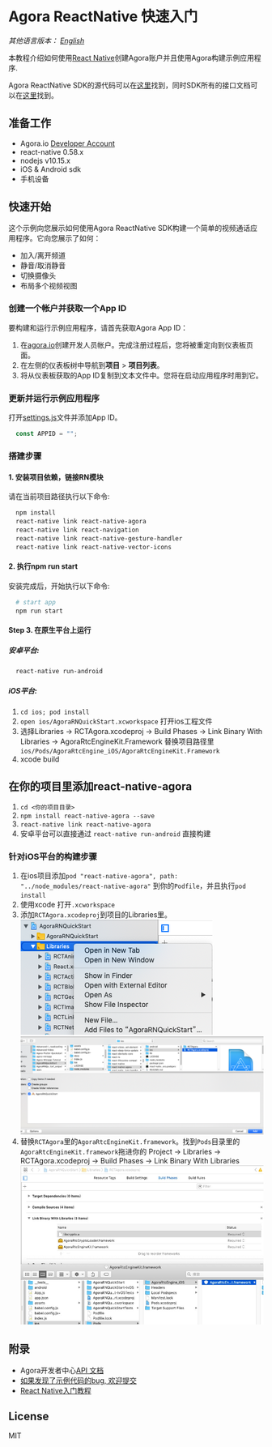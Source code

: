 # Agora ReactNative 快速入门

*其他语言版本： [English](README.md)*

本教程介绍如何使用[React Native](https://facebook.github.io/react-native/)创建Agora账户并且使用Agora构建示例应用程序.

Agora ReactNative SDK的源代码可以在[这里](https://github.com/syanbo/react-native-agora)找到，同时SDK所有的接口文档可以在[这里](https://syanbo.github.io/react-native-agora/globals.html)找到。

## 准备工作
- Agora.io [Developer Account](https://dashboard.agora.io/signin/)
- react-native 0.58.x
- nodejs v10.15.x
- iOS & Android sdk
- 手机设备

## 快速开始
这个示例向您展示如何使用Agora ReactNative SDK构建一个简单的视频通话应用程序。它向您展示了如何：

 - 加入/离开频道
 - 静音/取消静音
 - 切换摄像头
 - 布局多个视频视图

### 创建一个帐户并获取一个App ID
要构建和运行示例应用程序，请首先获取Agora App ID：

1. 在[agora.io](https://dashboard.agora.io/signin/)创建开发人员帐户。完成注册过程后，您将被重定向到仪表板页面。
2. 在左侧的仪表板树中导航到**项目** > **项目列表**。
3. 将从仪表板获取的App ID复制到文本文件中。您将在启动应用程序时用到它。

### 更新并运行示例应用程序

打开[settings.js](src/settings.js)文件并添加App ID。

```javascript
  const APPID = "";
```
### 搭建步骤
#### 1. 安装项目依赖，链接RN模块
请在当前项目路径执行以下命令:

```bash
  npm install
  react-native link react-native-agora
  react-native link react-navigation
  react-native link react-native-gesture-handler
  react-native link react-native-vector-icons
```

#### 2. 执行npm run start
安装完成后，开始执行以下命令:

```bash
  # start app
  npm run start
```

#### Step 3. 在原生平台上运行

##### 安卓平台:
```bash
  react-native run-android
```

##### iOS平台:
  1. `cd ios; pod install`
  2. `open ios/AgoraRNQuickStart.xcworkspace` 打开ios工程文件
  3. 选择Libraries -> RCTAgora.xcodeproj -> Build Phases -> Link Binary With Libraries -> AgoraRtcEngineKit.Framework
  替换项目路径里`ios/Pods/AgoraRtcEngine_iOS/AgoraRtcEngineKit.Framework`
  4. xcode build
  
## 在你的项目里添加react-native-agora
  1. `cd <你的项目目录>`
  2. `npm install react-native-agora --save`
  3. `react-native link react-native-agora`
  4. 安卓平台可以直接通过 `react-native run-android` 直接构建

### 针对iOS平台的构建步骤
  1. 在ios项目添加`pod "react-native-agora", path: "../node_modules/react-native-agora"` 到你的`Podfile`，并且执行`pod install`
  2. 使用xcode 打开`.xcworkspace`
  3. 添加`RCTAgora.xcodeproj`到项目的Libraries里。
  ![add `RCTAgora.xcodeproj` to Libraries. step 1](./docs/add_RCTAgora_0.png)
  ![add `RCTAgora.xcodeproj` to Libraries. step 2](./docs/add_RCTAgora_1.png)
  4. 替换`RCTAgora`里的`AgoraRtcEngineKit.framework`。找到`Pods`目录里的`AgoraRtcEngineKit.framework`拖进你的 Project -> Libraries -> RCTAgora.xcodeproj -> Build Phases -> Link Binary With Libraries
  ![drag_sdk_into_your_project_rctagora_link_binary_with_libraires](./docs/drag_sdk_into_rctagora_link_binary_with_libraries.png)

## 附录
* Agora开发者中心[API 文档](https://docs.agora.io/cn/)
* [如果发现了示例代码的bug, 欢迎提交](https://github.com/AgoraIO-Community/Agora-RN-Quickstart/issues)
* [React Native入门教程](https://facebook.github.io/react-native/docs/getting-started.html)

## License
MIT
